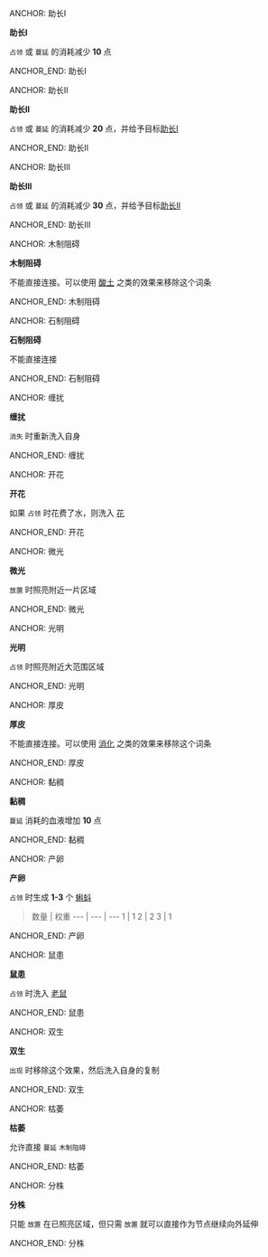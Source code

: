 ANCHOR: 助长I

**助长I**

`占领` 或 `蔓延` 的消耗减少 **10** 点

ANCHOR_END: 助长I

ANCHOR: 助长II

**助长II**

`占领` 或 `蔓延` 的消耗减少 **20** 点，并给予目标[助长I]()

ANCHOR_END: 助长II

ANCHOR: 助长III

**助长III**

`占领` 或 `蔓延` 的消耗减少 **30** 点，并给予目标[助长II]()

ANCHOR_END: 助长III

ANCHOR: 木制阻碍

**木制阻碍**

不能直接连接。可以使用 [酸土](酸土.md) 之类的效果来移除这个词条

ANCHOR_END: 木制阻碍

ANCHOR: 石制阻碍

**石制阻碍**

不能直接连接

ANCHOR_END: 石制阻碍

ANCHOR: 缠扰

**缠扰**

`消失` 时重新洗入自身

ANCHOR_END: 缠扰

ANCHOR: 开花

**开花**

如果 `占领` 时花费了水，则洗入 [花](../卡牌组/花.md)

ANCHOR_END: 开花

ANCHOR: 微光

**微光**

`放置` 时照亮附近一片区域

ANCHOR_END: 微光

ANCHOR: 光明

**光明**

`占领` 时照亮附近大范围区域

ANCHOR_END: 光明

ANCHOR: 厚皮

**厚皮**

不能直接连接。可以使用 [消化](消化.md) 之类的效果来移除这个词条

ANCHOR_END: 厚皮

ANCHOR: 黏稠

**黏稠**

`蔓延` 消耗的血液增加 **10** 点

ANCHOR_END: 黏稠

ANCHOR: 产卵

**产卵**

`占领` 时生成 **1-3** 个 [蝌蚪](蝌蚪.md)
> 数量 | 权重
> --- | --- | ---
> 1 | 1
> 2 | 2
> 3 | 1

ANCHOR_END: 产卵

ANCHOR: 鼠患

**鼠患**

`占领` 时洗入 [老鼠](老鼠.md)

ANCHOR_END: 鼠患

ANCHOR: 双生

**双生**

`出现` 时移除这个效果，然后洗入自身的复制

ANCHOR_END: 双生

ANCHOR: 枯萎

**枯萎**

允许直接 `蔓延` `木制阻碍`

ANCHOR_END: 枯萎

ANCHOR: 分株

**分株**

只能 `放置` 在已照亮区域，但只需 `放置` 就可以直接作为节点继续向外延伸

ANCHOR_END: 分株
